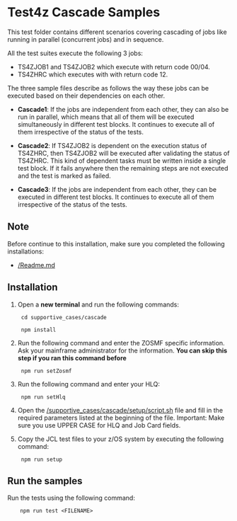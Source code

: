 # Test4z Cascade Samples

This test folder contains different scenarios covering cascading of jobs like running in parallel (concurrent jobs) and in sequence.

All the test suites execute the following 3 jobs:
* TS4ZJOB1 and TS4ZJOB2 which execute with return code 00/04.
* TS4ZHRC which executes with with return code 12. 

The three sample files describe as follows the way these jobs can be executed based on their dependencies on each other.
* **Cascade1**: If the jobs are independent from each other, they can also be run in parallel, which means that all of them will be executed simultaneously in different test blocks. It continues to execute all of them irrespective of the status of the tests.
          
* **Cascade2**: If TS4ZJOB2 is dependent on the execution status of TS4ZHRC, then TS4ZJOB2 will be executed after validating the status of TS4ZHRC. This kind of dependent tasks must be written inside a single test block. If it fails anywhere then the remaining steps are not executed and the test is marked as failed.

* **Cascade3**: If the jobs are independent from each other, they can be executed in different test blocks. It continues to execute all of them irrespective of the status of the tests.

## Note
Before continue to this installation, make sure you completed the following installations:
* [/Readme.md](/README.md)

   
## Installation

1. Open a **new terminal** and run the following commands:
    
        cd supportive_cases/cascade
    
        npm install

2. Run the following command and enter the ZOSMF specific information. 
   Ask your mainframe administrator for the information.
   **You can skip this step if you ran this command before**

        npm run setZosmf

3. Run the following command and enter your HLQ:

        npm run setHlq
        
4. Open the [/supportive_cases/cascade/setup/script.sh](/supportive_cases/cascade/setup/script.sh) file and fill in the required parameters listed at the beginning of the file. Important: Make sure you use UPPER CASE for HLQ and Job Card fields.
                                                                 
5. Copy the JCL test files to your z/OS system by executing the following command: 

        npm run setup

## Run the samples

Run the tests using the following command:

        npm run test <FILENAME>

